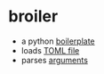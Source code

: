 # broiler
* a python [boilerplate](https://en.wikipedia.org/wiki/Boilerplate_code)
* loads [TOML file](https://toml.io)
* parses [arguments](https://docs.python.org/3/howto/argparse.html)
